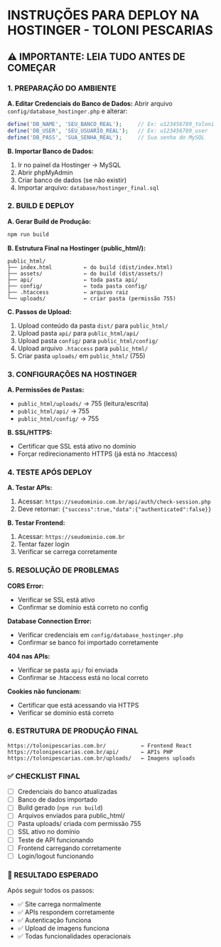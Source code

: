 # INSTRUÇÕES PARA DEPLOY NA HOSTINGER - TOLONI PESCARIAS

## ⚠️ IMPORTANTE: LEIA TUDO ANTES DE COMEÇAR

### 1. PREPARAÇÃO DO AMBIENTE

**A. Editar Credenciais do Banco de Dados:**
Abrir arquivo `config/database_hostinger.php` e alterar:
```php
define('DB_NAME', 'SEU_BANCO_REAL');     // Ex: u123456789_toloni
define('DB_USER', 'SEU_USUARIO_REAL');   // Ex: u123456789_user  
define('DB_PASS', 'SUA_SENHA_REAL');     // Sua senha do MySQL
```

**B. Importar Banco de Dados:**
1. Ir no painel da Hostinger → MySQL
2. Abrir phpMyAdmin
3. Criar banco de dados (se não existir)
4. Importar arquivo: `database/hostinger_final.sql`

### 2. BUILD E DEPLOY

**A. Gerar Build de Produção:**
```bash
npm run build
```

**B. Estrutura Final na Hostinger (public_html/):**
```
public_html/
├── index.html          ← do build (dist/index.html)
├── assets/             ← do build (dist/assets/)
├── api/                ← toda pasta api/
├── config/             ← toda pasta config/
├── .htaccess           ← arquivo raiz
└── uploads/            ← criar pasta (permissão 755)
```

**C. Passos de Upload:**
1. Upload conteúdo da pasta `dist/` para `public_html/`
2. Upload pasta `api/` para `public_html/api/`
3. Upload pasta `config/` para `public_html/config/`
4. Upload arquivo `.htaccess` para `public_html/`
5. Criar pasta `uploads/` em `public_html/` (755)

### 3. CONFIGURAÇÕES NA HOSTINGER

**A. Permissões de Pastas:**
- `public_html/uploads/` → 755 (leitura/escrita)
- `public_html/api/` → 755
- `public_html/config/` → 755

**B. SSL/HTTPS:**
- Certificar que SSL está ativo no domínio
- Forçar redirecionamento HTTPS (já está no .htaccess)

### 4. TESTE APÓS DEPLOY

**A. Testar APIs:**
1. Acessar: `https://seudominio.com.br/api/auth/check-session.php`
2. Deve retornar: `{"success":true,"data":{"authenticated":false}}`

**B. Testar Frontend:**
1. Acessar: `https://seudominio.com.br`
2. Tentar fazer login
3. Verificar se carrega corretamente

### 5. RESOLUÇÃO DE PROBLEMAS

**CORS Error:**
- Verificar se SSL está ativo
- Confirmar se domínio está correto no config

**Database Connection Error:**
- Verificar credenciais em `config/database_hostinger.php`
- Confirmar se banco foi importado corretamente

**404 nas APIs:**
- Verificar se pasta `api/` foi enviada
- Confirmar se .htaccess está no local correto

**Cookies não funcionam:**
- Certificar que está acessando via HTTPS
- Verificar se domínio está correto

### 6. ESTRUTURA DE PRODUÇÃO FINAL

```
https://tolonipescarias.com.br/           ← Frontend React
https://tolonipescarias.com.br/api/       ← APIs PHP
https://tolonipescarias.com.br/uploads/   ← Imagens uploads
```

### ✅ CHECKLIST FINAL

- [ ] Credenciais do banco atualizadas
- [ ] Banco de dados importado
- [ ] Build gerado (`npm run build`)
- [ ] Arquivos enviados para public_html/
- [ ] Pasta uploads/ criada com permissão 755
- [ ] SSL ativo no domínio
- [ ] Teste de API funcionando
- [ ] Frontend carregando corretamente
- [ ] Login/logout funcionando

### 🚀 RESULTADO ESPERADO

Após seguir todos os passos:
- ✅ Site carrega normalmente
- ✅ APIs respondem corretamente  
- ✅ Autenticação funciona
- ✅ Upload de imagens funciona
- ✅ Todas funcionalidades operacionais